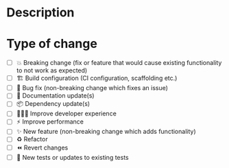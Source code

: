 <!--
The title should summarise the purpose of this change.

⚠️**NOTE:** The title must conform to the conventional commit message format outlined in CONTRIBUTING.md document, at the root of the project. This is to ensure the merge commit to the main branch is picked up by the CI and creates an entry in the CHANGELOG.md.
-->

# Description
<!-- Describe your changes in detail -->

# Type of change
<!-- What type of change does this change introduce? Put an 'x' in all the boxes that apply. -->

- [ ] 💥 Breaking change (fix or feature that would cause existing functionality to not work as expected)
- [ ] 🏗️ Build configuration (CI configuration, scaffolding etc.)
- [ ] 🐛 Bug fix (non-breaking change which fixes an issue)
- [ ] 📝 Documentation update(s)
- [ ] 📦 Dependency update(s)
- [ ] 👩🏽‍💻 Improve developer experience
- [ ] ⚡ Improve performance
- [ ] ✨ New feature (non-breaking change which adds functionality)
- [ ] ♻ Refactor
- [ ] ⏪ Revert changes
- [ ] 🧪 New tests or updates to existing tests
